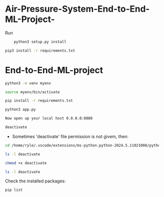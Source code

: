 # Air-Pressure-System-End-to-End-ML-Project-

Run 
```bash
    python3 setup.py install
```

```bash
pip3 install -r requirements.txt 
```

# End-to-End-ML-project

```bash
python3 -m venv myenv
```

```bash
source myenv/bin/activate
```

```bash
pip install -r requirements.txt
```

```bash
python3 app.py
```

```bash
Now open up your local host 0.0.0.0:8080
```

```bash
deactivate
```
- Sometimes 'deactivate' file permission is not givem, then:
```bash
cd /home/ryle/.vscode/extensions/ms-python.python-2024.5.11021008/python_files/deactivate/bash/
```
```bash
ls -l deactivate
```
```bash
chmod +x deactivate
```
```bash
ls -l deactivate
```
Check the installed packages:
```bash
pip list
```